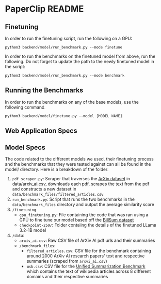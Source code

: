 # PaperClip README

## Finetuning
In order to run the finetuning script, run the following on a GPU:

`python3 backend/model/run_benchmark.py --mode finetune`

In order to run the benchmarks on the finetuned model from above, run the following. Do not forget to update the path to the newly finetuned model in the script:

`python3 backend/model/run_benchmark.py --mode benchmark`

## Running the Benchmarks
In order to run the benchmarks on any of the base models, use the following command:

`python3 backend/model/finetune.py --model [MODEL_NAME]`

## Web Application Specs

## Model Specs
The code related to the different models we used, their finetuning process and the benchmarks that they were tested against can all be found in the model/ directory. Here is a breakdown of the folder:

1. `pdf_scraper.py`: Scraper that traverses the [ArXiv dataset](https://www.kaggle.com/datasets/sumitm004/arxiv-scientific-research-papers-dataset) in data/arxiv_ai.csv, downloads each pdf, scrapes the text from the pdf and constructs a new dataset in `data/benchmark_files/filtered_articles.csv`
2. `run_benchmark.py`: Script that runs the two benchmarks in the `data/benchmark_files` directory and output the average similarity score
2. `/finetuning`
    - `gpu_finetuning.py`: File containing the code that was ran using a GPU to fine tune our model based off the [BillSum dataset](https://huggingface.co/datasets/FiscalNote/billsum?library=datasets)
    - `checkpoint-250/`: Folder contaiing the details of the finetuned LLama 3.2-1B model
3. `/data`:
    - `arxiv_ai.csv`: Raw CSV file of ArXiv AI pdf urls and their summaries
    - `/benchmark_files`:
        - `filtered_articles.csv`: CSV file for the benchmark containing around 2000 ArXiv AI research papers' text and respective summaries (scraped from `arxvi_ai.csv`)
        - `usb.csv`: CSV file for the [Unified Summarization Benchmark](https://huggingface.co/datasets/kundank/usb) which contains the text of wikipedia articles across 8 different domains and their respective summaries